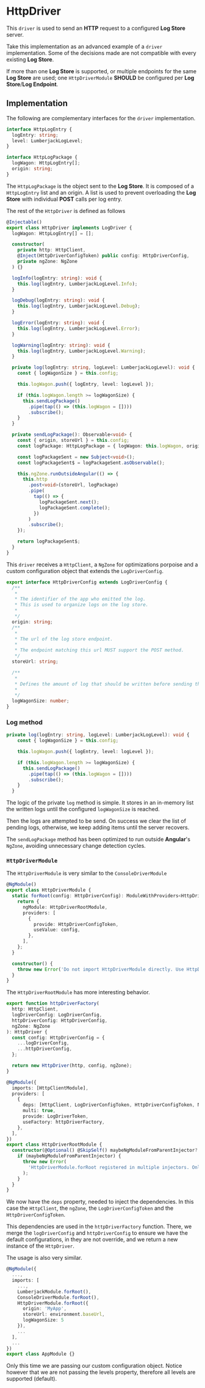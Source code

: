 # HttpDriver

This `driver` is used to send an **HTTP** request to a configured **Log Store** server.

Take this implementation as an advanced example of a `driver` implementation. Some of the decisions made are not compatible with every existing **Log Store**.

If more than one **Log Store** is supported, or multiple endpoints for the same **Log Store** are used; one `HttpDriverModule` **SHOULD** be configured per **Log Store**/**Log Endpoint**.

## Implementation

The following are complementary interfaces for the `driver` implementation.

```typescript
interface HttpLogEntry {
  logEntry: string;
  level: LumberjackLogLevel;
}

interface HttpLogPackage {
  logWagon: HttpLogEntry[];
  origin: string;
}
```

The `HttpLogPackage` is the object sent to the **Log Store**. It is composed of a `HttpLogEntry` list and an origin. A list is used to prevent overloading the **Log Store** with individual **POST** calls per log entry.

The rest of the `HttpDriver` is defined as follows

```typescript
@Injectable()
export class HttpDriver implements LogDriver {
  logWagon: HttpLogEntry[] = [];

  constructor(
    private http: HttpClient,
    @Inject(HttpDriverConfigToken) public config: HttpDriverConfig,
    private ngZone: NgZone
  ) {}

  logInfo(logEntry: string): void {
    this.log(logEntry, LumberjackLogLevel.Info);
  }

  logDebug(logEntry: string): void {
    this.log(logEntry, LumberjackLogLevel.Debug);
  }

  logError(logEntry: string): void {
    this.log(logEntry, LumberjackLogLevel.Error);
  }

  logWarning(logEntry: string): void {
    this.log(logEntry, LumberjackLogLevel.Warning);
  }

  private log(logEntry: string, logLevel: LumberjackLogLevel): void {
    const { logWagonSize } = this.config;

    this.logWagon.push({ logEntry, level: logLevel });

    if (this.logWagon.length >= logWagonSize) {
      this.sendLogPackage()
        .pipe(tap(() => (this.logWagon = [])))
        .subscribe();
    }
  }

  private sendLogPackage(): Observable<void> {
    const { origin, storeUrl } = this.config;
    const logPackage: HttpLogPackage = { logWagon: this.logWagon, origin };

    const logPackageSent = new Subject<void>();
    const logPackageSent$ = logPackageSent.asObservable();

    this.ngZone.runOutsideAngular(() => {
      this.http
        .post<void>(storeUrl, logPackage)
        .pipe(
          tap(() => {
            logPackageSent.next();
            logPackageSent.complete();
          })
        )
        .subscribe();
    });

    return logPackageSent$;
  }
}
```

This `driver` receives a `HttpClient`, a `NgZone` for optimizations porpoise and a custom configuration object that extends the `LogDriverConfig`.

```typescript
export interface HttpDriverConfig extends LogDriverConfig {
  /**
   *
   * The identifier of the app who emitted the log.
   * This is used to organize logs on the log store.
   *
   */
  origin: string;
  /**
   *
   * The url of the log store endpoint.
   *
   * The endpoint matching this url MUST support the POST method.
   */
  storeUrl: string;

  /**
   *
   * Defines the amount of log that should be written before sending them to the log store.
   *
   */
  logWagonSize: number;
}
```

### Log method

```typescript
private log(logEntry: string, logLevel: LumberjackLogLevel): void {
    const { logWagonSize } = this.config;

    this.logWagon.push({ logEntry, level: logLevel });

    if (this.logWagon.length >= logWagonSize) {
      this.sendLogPackage()
        .pipe(tap(() => (this.logWagon = [])))
        .subscribe();
    }
  }
```

The logic of the private `log` method is simple. It stores in an in-memory list the written logs until the configured `logWagonSize` is reached.

Then the logs are attempted to be send. On success we clear the list of pending logs, otherwise, we keep adding items until the server recovers.

The `sendLogPackage` method has been optimized to run outside **Angular**'s `NgZone`, avoiding unnecessary change detection cycles.

### `HttpDriverModule`

The `HttpDriverModule` is very similar to the `ConsoleDriverModule`

```typescript
@NgModule()
export class HttpDriverModule {
  static forRoot(config: HttpDriverConfig): ModuleWithProviders<HttpDriverRootModule> {
    return {
      ngModule: HttpDriverRootModule,
      providers: [
        {
          provide: HttpDriverConfigToken,
          useValue: config,
        },
      ],
    };
  }

  constructor() {
    throw new Error('Do not import HttpDriverModule directly. Use HttpDriverModule.forRoot.');
  }
}
```

The `HttpDriverRootModule` has more interesting behavior.

```typescript
export function httpDriverFactory(
  http: HttpClient,
  logDriverConfig: LogDriverConfig,
  httpDriverConfig: HttpDriverConfig,
  ngZone: NgZone
): HttpDriver {
  const config: HttpDriverConfig = {
    ...logDriverConfig,
    ...httpDriverConfig,
  };

  return new HttpDriver(http, config, ngZone);
}

@NgModule({
  imports: [HttpClientModule],
  providers: [
    {
      deps: [HttpClient, LogDriverConfigToken, HttpDriverConfigToken, NgZone],
      multi: true,
      provide: LogDriverToken,
      useFactory: httpDriverFactory,
    },
  ],
})
export class HttpDriverRootModule {
  constructor(@Optional() @SkipSelf() maybeNgModuleFromParentInjector?: HttpDriverRootModule) {
    if (maybeNgModuleFromParentInjector) {
      throw new Error(
        'HttpDriverModule.forRoot registered in multiple injectors. Only call it from your root injector such as in AppModule.'
      );
    }
  }
}
```

We now have the `deps` property, needed to inject the dependencies. In this case the `HttpClient`, the `ngZone`, the `LogDriverConfigToken` and the `HttpDriverConfigToken`.

This dependencies are used in the `httpDriverFactory` function.
There, we merge the `logDriverConfig` and `httpDriverConfig` to ensure we have the default configurations, in they are not override, and we return a new instance of the `HttpDriver`.

The usage is also very similar.

```typescript
@NgModule({
  ...,
  imports: [
    ...,
    LumberjackModule.forRoot(),
    ConsoleDriverModule.forRoot(),
    HttpDriverModule.forRoot({
      origin: 'MyApp',
      storeUrl: environment.baseUrl,
      logWagonSize: 5
    }),
    ...
  ],
  ...
})
export class AppModule {}
```

Only this time we are passing our custom configuration object. Notice however that we are not passing the levels property, therefore all levels are supported (default).
